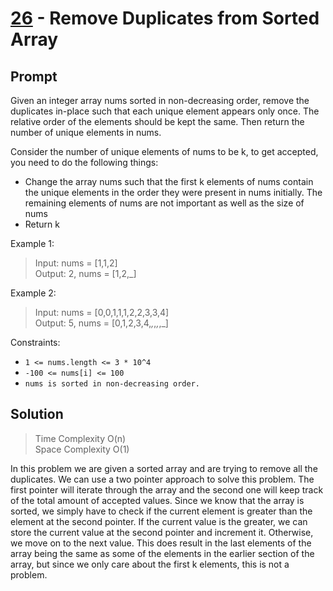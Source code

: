 # [26] - Remove Duplicates from Sorted Array

## Prompt

Given an integer array nums sorted in non-decreasing order, remove the
duplicates in-place such that each unique element appears only once. The
relative order of the elements should be kept the same. Then return the number
of unique elements in nums.

Consider the number of unique elements of nums to be k, to get accepted, you
need to do the following things:

- Change the array nums such that the first k elements of nums contain the
  unique elements in the order they were present in nums initially. The
  remaining elements of nums are not important as well as the size of nums
- Return k

Example 1:

> Input: nums = [1,1,2]\
> Output: 2, nums = [1,2,_]

Example 2:

> Input: nums = [0,0,1,1,1,2,2,3,3,4]\
> Output: 5, nums = [0,1,2,3,4,_,_,_,_,_]

Constraints:

- `1 <= nums.length <= 3 * 10^4`
- `-100 <= nums[i] <= 100`
- `nums is sorted in non-decreasing order.`

## Solution

> Time Complexity O(n)\
> Space Complexity O(1)

In this problem we are given a sorted array and are trying to remove all the
duplicates. We can use a two pointer approach to solve this problem. The first
pointer will iterate through the array and the second one will keep track of the
total amount of accepted values. Since we know that the array is sorted, we
simply have to check if the current element is greater than the element at the
second pointer. If the current value is the greater, we can store the current
value at the second pointer and increment it. Otherwise, we move on to the next
value. This does result in the last elements of the array being the same as some
of the elements in the earlier section of the array, but since we only care
about the first k elements, this is not a problem.

[26]: https://leetcode.com/problems/remove-duplicates-from-sorted-array
